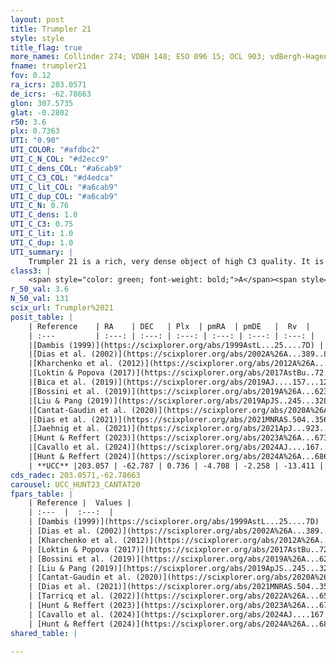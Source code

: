 ```yaml
---
layout: post
title: Trumpler 21
style: style
title_flag: true
more_names: Collinder 274; VDBH 148; ESO 096 15; OCL 903; vdBergh-Hagen 148; MWSC 2131; FoF 2099
fname: trumpler21
fov: 0.12
ra_icrs: 203.0571
de_icrs: -62.78663
glon: 307.5735
glat: -0.2802
r50: 3.6
plx: 0.7363
UTI: "0.90"
UTI_COLOR: "#afdbc2"
UTI_C_N_COL: "#d2ecc9"
UTI_C_dens_COL: "#a6cab9"
UTI_C_C3_COL: "#d4edca"
UTI_C_lit_COL: "#a6cab9"
UTI_C_dup_COL: "#a6cab9"
UTI_C_N: 0.76
UTI_C_dens: 1.0
UTI_C_C3: 0.75
UTI_C_lit: 1.0
UTI_C_dup: 1.0
UTI_summary: |
    Trumpler 21 is a rich, very dense object of high C3 quality. It is very well-studied in the literature.
class3: |
    <span style="color: green; font-weight: bold;">A</span><span style="color: #FFC300; font-weight: bold;">B</span>
r_50_val: 3.6
N_50_val: 131
scix_url: Trumpler%2021
posit_table: |
    | Reference    | RA    | DEC   | Plx  | pmRA  | pmDE   |  Rv  |
    | :---         | :---: | :---: | :---: | :---: | :---: | :---: |
    |[Dambis (1999)](https://scixplorer.org/abs/1999AstL...25....7D) | 203.05 | -62.8 | -- | -- | -- | -- |
    |[Dias et al. (2002)](https://scixplorer.org/abs/2002A%26A...389..871D) | 203.058 | -62.8 | -- | -3.62 | -3.36 | -- |
    |[Kharchenko et al. (2012)](https://scixplorer.org/abs/2012A%26A...543A.156K) | 203.055 | -62.8 | -- | -10.4 | -4.5 | -- |
    |[Loktin & Popova (2017)](https://scixplorer.org/abs/2017AstBu..72..257L) | 203.055 | -62.8 | -- | -8.459 | -2.734 | -32.9 |
    |[Bica et al. (2019)](https://scixplorer.org/abs/2019AJ....157...12B) | 203.043 | -62.784 | -- | -- | -- | -- |
    |[Bossini et al. (2019)](https://scixplorer.org/abs/2019A%26A...623A.108B) | 203.068 | -62.787 | -- | -- | -- | -- |
    |[Liu & Pang (2019)](https://scixplorer.org/abs/2019ApJS..245...32L) | 203.066 | -62.787 | 0.728 | -4.674 | -2.273 | -- |
    |[Cantat-Gaudin et al. (2020)](https://scixplorer.org/abs/2020A%26A...640A...1C) | 203.068 | -62.787 | 0.722 | -4.682 | -2.312 | -- |
    |[Dias et al. (2021)](https://scixplorer.org/abs/2021MNRAS.504..356D) | 203.067 | -62.789 | 0.725 | -4.667 | -2.293 | -- |
    |[Jaehnig et al. (2021)](https://scixplorer.org/abs/2021ApJ...923..129J) | 203.073 | -62.788 | 0.756 | -4.671 | -2.313 | -- |
    |[Hunt & Reffert (2023)](https://scixplorer.org/abs/2023A%26A...673A.114H) | 203.055 | -62.781 | 0.726 | -4.719 | -2.267 | -14.672 |
    |[Cavallo et al. (2024)](https://scixplorer.org/abs/2024AJ....167...12C) | 203.048 | -62.791 | 0.731 | -- | -- | -- |
    |[Hunt & Reffert (2024)](https://scixplorer.org/abs/2024A%26A...686A..42H) | 203.055 | -62.781 | 0.726 | -4.719 | -2.267 | -14.672 |
    | **UCC** |203.057 | -62.787 | 0.736 | -4.708 | -2.258 | -13.411 | 
cds_radec: 203.0571,-62.78663
carousel: UCC_HUNT23_CANTAT20
fpars_table: |
    | Reference |  Values |
    | :---  |  :---:  |
    | [Dambis (1999)](https://scixplorer.org/abs/1999AstL...25....7D) | `E_B-V_=0.217, DM0=10.27, log_age_=7.6` |
    | [Dias et al. (2002)](https://scixplorer.org/abs/2002A%26A...389..871D) | `E(B-V)=0.197, Dist=1263.0, Age=7.696` |
    | [Kharchenko et al. (2012)](https://scixplorer.org/abs/2012A%26A...543A.156K) | `e_bv=0.25, distance=1270, log_age=7.85` |
    | [Loktin & Popova (2017)](https://scixplorer.org/abs/2017AstBu..72..257L) | `E(B-V)=0.188, Dmod=10.602, logt=7.736` |
    | [Bossini et al. (2019)](https://scixplorer.org/abs/2019A%26A...623A.108B) | `AV=0.723, Dist=10.559, logA=7.69, Fe/H=0.0` |
    | [Liu & Pang (2019)](https://scixplorer.org/abs/2019ApJS..245...32L) | `Age=0.033, Z=0.5` |
    | [Cantat-Gaudin et al. (2020)](https://scixplorer.org/abs/2020A%26A...640A...1C) | `AVNN=0.58, DMNN=10.61, AgeNN=7.69` |
    | [Dias et al. (2021)](https://scixplorer.org/abs/2021MNRAS.504..356D) | `Av=0.85, Dist=1279, logage=7.71, [Fe/H]=0.138` |
    | [Tarricq et al. (2022)](https://scixplorer.org/abs/2022A%26A...659A..59T) | `Dist=1292, logAgeNN=7.71` |
    | [Hunt & Reffert (2023)](https://scixplorer.org/abs/2023A%26A...673A.114H) | `AV50=0.598, diffAV50=0.657, MOD50=10.533, logAge50=7.98` |
    | [Cavallo et al. (2024)](https://scixplorer.org/abs/2024AJ....167...12C) | `AV50=1.02, dMod50=10.29, logAge50=7.84, [Fe/H]50=-0.45` |
    | [Hunt & Reffert (2024)](https://scixplorer.org/abs/2024A%26A...686A..42H) | `MassJ=527.506` |
shared_table: |
    
---
```

